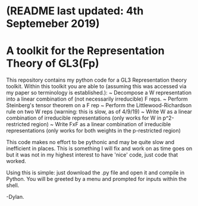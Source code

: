 # (README last updated: 4th Septemeber 2019)

# A toolkit for the Representation Theory of GL3(Fp)

This repository contains my python code for a GL3 Representation theory toolkit. 
Within this toolkit you are able to (assuming this was accessed via my paper so terminology is established.):
 ~ Decompose a W representation into a linear combination of (not necessarily irreducible) F reps. 
 ~ Perform Steinberg's tensor theorem on a F rep
 ~ Perform the Littlewood-Richardson rule on two W reps (warning: this is slow, as of 4/9/19)
 ~ Write W as a linear combination of irreducible representations (only works for W in p^2-restricted region)
 ~ Write FxF as a linear combination of irreducible representations (only works for both weights in the p-restricted region)
 
This code makes no effort to be pythonic and may be quite slow and inefficient in places. This is something I will fix and work on as time goes on but it was not in my highest interest to have 'nice' code, just code that worked.

Using this is simple: just download the .py file and open it and compile in Python. You will be greeted by a menu and prompted for inputs within the shell.

-Dylan.
